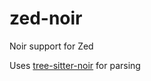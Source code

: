 # zed-noir

Noir support for Zed

Uses [tree-sitter-noir](https://github.com/hhamud/tree-sitter-noir) for parsing 
